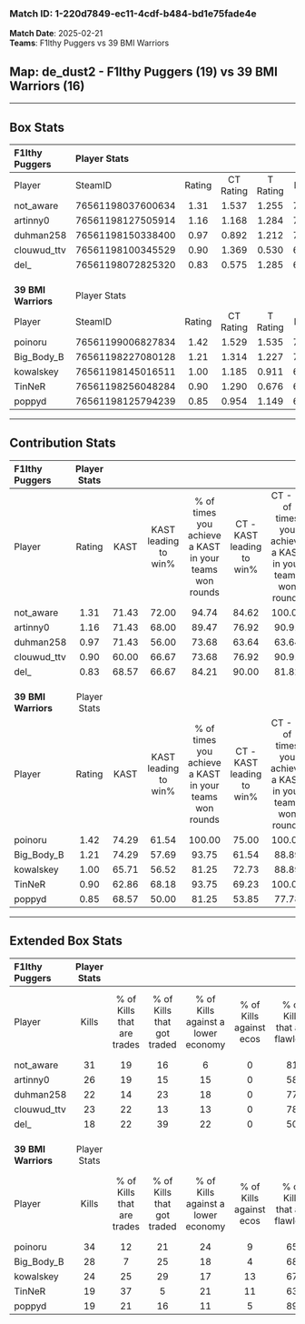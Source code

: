 ### Match ID: 1-220d7849-ec11-4cdf-b484-bd1e75fade4e  
**Match Date**: 2025-02-21  
**Teams**: F1lthy Puggers vs 39 BMI Warriors  

## **Map**: de_dust2 - F1lthy Puggers (19) vs 39 BMI Warriors (16)  
---  

## Box Stats  

| **F1lthy Puggers**  | Player Stats      |        |           |          |       |      |       |         |        |      |     |
| :- | :- | :-: | :-: | :-: | :-: | :-: | :-: | :-: | :-: | :-: | :-: |
| Player              | SteamID           | Rating | CT Rating | T Rating | KAST  | ADR  | Kills | Assists | Deaths | K/D  | HS% |
| not_aware           | 76561198037600634 |  1.31  |   1.537   |  1.255   | 71.43 | 92.5 |  31   |    5    |   23   | 1.35 | 29  |
| artinny0            | 76561198127505914 |  1.16  |   1.168   |  1.284   | 71.43 | 87.2 |  26   |    8    |   24   | 1.08 | 50  |
| duhman258           | 76561198150338400 |  0.97  |   0.892   |  1.212   | 71.43 | 73.2 |  22   |   13    |   28   | 0.79 | 50  |
| clouwud_ttv         | 76561198100345529 |  0.90  |   1.369   |  0.530   | 60.00 | 60.3 |  23   |    3    |   24   | 0.96 | 34  |
| del_                | 76561198072825320 |  0.83  |   0.575   |  1.285   | 68.57 | 59.7 |  18   |    9    |   26   | 0.69 | 66  |
|                     |                   |        |           |          |       |      |       |         |        |      |     |
|                     |                   |        |           |          |       |      |       |         |        |      |     |
|                     |                   |        |           |          |       |      |       |         |        |      |     |
| **39 BMI Warriors** | Player Stats      |        |           |          |       |      |       |         |        |      |     |
| Player              | SteamID           | Rating | CT Rating | T Rating | KAST  | ADR  | Kills | Assists | Deaths | K/D  | HS% |
| poinoru             | 76561199006827834 |  1.42  |   1.529   |  1.535   | 74.29 | 99.7 |  34   |    8    |   24   | 1.42 | 47  |
| Big_Body_B          | 76561198227080128 |  1.21  |   1.314   |  1.227   | 74.29 | 74.0 |  28   |    4    |   22   | 1.27 | 50  |
| kowalskey           | 76561198145016511 |  1.00  |   1.185   |  0.911   | 65.71 | 85.4 |  24   |    6    |   28   | 0.86 | 41  |
| TinNeR              | 76561198256048284 |  0.90  |   1.290   |  0.676   | 62.86 | 67.8 |  19   |    9    |   22   | 0.86 | 63  |
| poppyd              | 76561198125794239 |  0.85  |   0.954   |  1.149   | 68.57 | 60.7 |  19   |    3    |   25   | 0.76 | 68  |
---  

## Contribution Stats  

| **F1lthy Puggers**  | Player Stats |       |                      |                                                        |                           |                                                             |                          |                                                            |
| :- | :-: | :-: | :-: | :-: | :-: | :-: | :-: | :-: |
| Player              |    Rating    | KAST  | KAST leading to win% | % of times you achieve a KAST in your teams won rounds | CT - KAST leading to win% | CT - % of times you achieve a KAST in your teams won rounds | T - KAST leading to win% | T - % of times you achieve a KAST in your teams won rounds |
| not_aware           |     1.31     | 71.43 |        72.00         |                         94.74                          |           84.62           |                           100.00                            |          58.33           |                           87.50                            |
| artinny0            |     1.16     | 71.43 |        68.00         |                         89.47                          |           76.92           |                            90.91                            |          58.33           |                           87.50                            |
| duhman258           |     0.97     | 71.43 |        56.00         |                         73.68                          |           63.64           |                            63.64                            |          50.00           |                           87.50                            |
| clouwud_ttv         |     0.90     | 60.00 |        66.67         |                         73.68                          |           76.92           |                            90.91                            |          50.00           |                           50.00                            |
| del_                |     0.83     | 68.57 |        66.67         |                         84.21                          |           90.00           |                            81.82                            |          50.00           |                           87.50                            |
|                     |              |       |                      |                                                        |                           |                                                             |                          |                                                            |
|                     |              |       |                      |                                                        |                           |                                                             |                          |                                                            |
|                     |              |       |                      |                                                        |                           |                                                             |                          |                                                            |
| **39 BMI Warriors** | Player Stats |       |                      |                                                        |                           |                                                             |                          |                                                            |
| Player              |    Rating    | KAST  | KAST leading to win% | % of times you achieve a KAST in your teams won rounds | CT - KAST leading to win% | CT - % of times you achieve a KAST in your teams won rounds | T - KAST leading to win% | T - % of times you achieve a KAST in your teams won rounds |
| poinoru             |     1.42     | 74.29 |        61.54         |                         100.00                         |           75.00           |                           100.00                            |          50.00           |                           100.00                           |
| Big_Body_B          |     1.21     | 74.29 |        57.69         |                         93.75                          |           61.54           |                            88.89                            |          53.85           |                           100.00                           |
| kowalskey           |     1.00     | 65.71 |        56.52         |                         81.25                          |           72.73           |                            88.89                            |          41.67           |                           71.43                            |
| TinNeR              |     0.90     | 62.86 |        68.18         |                         93.75                          |           69.23           |                           100.00                            |          66.67           |                           85.71                            |
| poppyd              |     0.85     | 68.57 |        50.00         |                         81.25                          |           53.85           |                            77.78                            |          46.15           |                           85.71                            |
---  

## Extended Box Stats  

| **F1lthy Puggers**  | Player Stats |                            |                            |                                    |                         |                              |                                 |        |                             |                                     |                          |                               |                            |
| :- | :-: | :-: | :-: | :-: | :-: | :-: | :-: | :-: | :-: | :-: | :-: | :-: | :-: |
| Player              |    Kills     | % of Kills that are trades | % of Kills that got traded | % of Kills against a lower economy | % of Kills against ecos | % of Kills that are flawless | % of Kills that are close duels | Deaths | % of Deaths that get traded | % of Deaths against a lower economy | % of Deaths against ecos | % of Deaths that are flawless | % of Deaths that are close |
| not_aware           |      31      |             19             |             16             |                 6                  |            0            |              81              |                6                |   23   |             26              |                 13                  |            0             |              78               |             4              |
| artinny0            |      26      |             19             |             15             |                 15                 |            0            |              58              |                4                |   24   |             17              |                 13                  |            0             |              50               |             8              |
| duhman258           |      22      |             14             |             23             |                 18                 |            0            |              77              |                5                |   28   |             18              |                 14                  |            0             |              61               |             0              |
| clouwud_ttv         |      23      |             22             |             13             |                 13                 |            0            |              78              |                4                |   24   |             13              |                  8                  |            0             |              79               |             0              |
| del_                |      18      |             22             |             39             |                 22                 |            0            |              50              |               11                |   26   |             23              |                 15                  |            0             |              73               |             8              |
|                     |              |                            |                            |                                    |                         |                              |                                 |        |                             |                                     |                          |                               |                            |
|                     |              |                            |                            |                                    |                         |                              |                                 |        |                             |                                     |                          |                               |                            |
|                     |              |                            |                            |                                    |                         |                              |                                 |        |                             |                                     |                          |                               |                            |
| **39 BMI Warriors** | Player Stats |                            |                            |                                    |                         |                              |                                 |        |                             |                                     |                          |                               |                            |
| Player              |    Kills     | % of Kills that are trades | % of Kills that got traded | % of Kills against a lower economy | % of Kills against ecos | % of Kills that are flawless | % of Kills that are close duels | Deaths | % of Deaths that get traded | % of Deaths against a lower economy | % of Deaths against ecos | % of Deaths that are flawless | % of Deaths that are close |
| poinoru             |      34      |             12             |             21             |                 24                 |            9            |              65              |                0                |   24   |             29              |                  4                  |            0             |              58               |             13             |
| Big_Body_B          |      28      |             7              |             25             |                 18                 |            4            |              68              |                7                |   22   |             18              |                  9                  |            0             |              82               |             5              |
| kowalskey           |      24      |             25             |             29             |                 17                 |           13            |              67              |                8                |   28   |             11              |                 11                  |            0             |              68               |             11             |
| TinNeR              |      19      |             37             |             5              |                 21                 |           11            |              63              |                0                |   22   |             23              |                  5                  |            0             |              59               |             0              |
| poppyd              |      19      |             21             |             16             |                 11                 |            5            |              89              |                5                |   25   |             24              |                  4                  |            0             |              84               |             0              |
